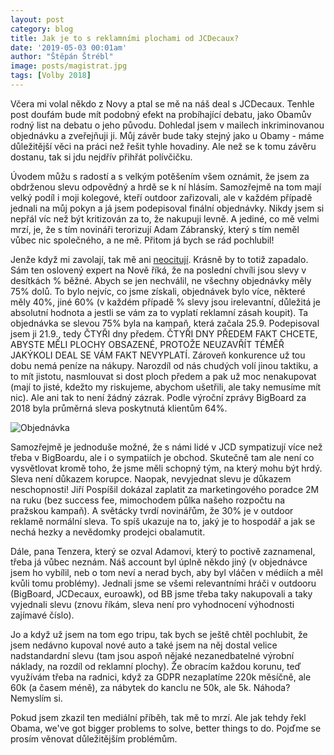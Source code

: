 ```yaml
---
layout: post
category: blog
title: Jak je to s reklamními plochami od JCDecaux?
date: '2019-05-03 00:01am'
author: "Štěpán Štrébl"
image: posts/magistrat.jpg
tags: [Volby 2018] 
---
```


Včera mi volal někdo z Novy a ptal se mě na náš deal s JCDecaux. Tenhle post doufám bude mít podobný efekt na probíhající debatu, jako Obamův rodný list na debatu o jeho původu. Dohledal jsem v mailech inkriminovanou objednávku a zveřejňuji ji. Můj závěr bude taky stejný jako u Obamy - máme důležitější věci na práci než řešit tyhle hovadiny. Ale než se k tomu závěru dostanu, tak si jdu nejdřív přihřát polívčičku.

Úvodem můžu s radostí a s velkým potěšením všem oznámit, že jsem za obdrženou slevu odpovědný a hrdě se k ní hlásím. Samozřejmě na tom mají velký podíl i moji kolegové, kteří outdoor zařizovali, ale v každém případě jednali na můj pokyn a já jsem podepisoval finální objednávky. Nikdy jsem si nepřál víc než být kritizován za to, že nakupuji levně. A jediné, co mě velmi mrzí, je, že s tím novináři terorizují Adam Zábranský, který s tím neměl vůbec nic společného, a ne mě. Přitom já bych se rád pochlubil!

Jenže když mi zavolají, tak mě ani [neocitují](https://tn.nova.cz/clanek/pirati-celi-podezreni-z-korupce-dostali-enormni-slevu-na-kampan.html). Krásně by to totiž zapadalo. Sám ten oslovený expert na Nově říká, že na poslední chvíli jsou slevy v desítkách % běžné. Abych se jen nechválil, ne všechny objednávky měly 75% dolů. To bylo nejvíc, co jsme získali, objednávek bylo více, některé měly 40%, jiné 60% (v každém případě % slevy jsou irelevantní, důležitá je absolutní hodnota a jestli se vám za to vyplatí reklamní zásah koupit). Ta objednávka se slevou 75% byla na kampaň, která začala 25.9. Podepisoval jsem ji 21.9., tedy ČTYŘI dny předem. ČTYŘI DNY PŘEDEM FAKT CHCETE, ABYSTE MĚLI PLOCHY OBSAZENÉ, PROTOŽE NEUZAVŘÍT TÉMĚŘ JAKÝKOLI DEAL SE VÁM FAKT NEVYPLATÍ. Zároveň konkurence už tou dobu nemá peníze na nákupy. Narozdíl od nás chudých volí jinou taktiku, a to mít jistotu, nasmlouvat si dost ploch předem a pak už moc nenakupovat (mají to jisté, kdežto my riskujeme, abychom ušetřili, ale taky nemusíme mít nic). Ale ani tak to není žádný zázrak. Podle výroční zprávy BigBoard za 2018 byla průměrná sleva poskytnutá klientům 64%.

![Objednávka](/assets/img/posts/objednavka.jpg "Objednávka")

Samozřejmě je jednoduše možné, že s námi lidé v JCD sympatizují více než třeba v BigBoardu, ale i o sympatiích je obchod. Skutečně tam ale není co vysvětlovat kromě toho, že jsme měli schopný tým, na který mohu být hrdý. Sleva není důkazem korupce. Naopak, nevyjednat slevu je důkazem neschopnosti! Jiří Pospíšil dokázal zaplatit za marketingového poradce 2M na ruku (bez success fee, mimochodem půlka našeho rozpočtu na pražskou kampaň). A světácky tvrdí novinářům, že 30% je v outdoor reklamě normální sleva. To spíš ukazuje na to, jaký je to hospodář a jak se nechá hezky a nevědomky prodejci obalamutit.

Dále, pana Tenzera, který se ozval Adamovi, který to poctivě zaznamenal, třeba já vůbec neznám. Náš account byl úplně někdo jiný (v objednávce jsem ho vybílil, neb o tom neví a nerad bych, aby byl vláčen v médiích a měl kvůli tomu problémy). Jednali jsme se všemi relevantními hráči v outdooru (BigBoard, JCDecaux, euroawk), od BB jsme třeba taky nakupovali a taky vyjednali slevu (znovu říkám, sleva není pro vyhodnocení výhodnosti zajímavé číslo).

Jo a když už jsem na tom ego tripu, tak bych se ještě chtěl pochlubit, že jsem nedávno kupoval nové auto a také jsem na něj dostal velice nadstandardní slevu (tam jsou aspoň nějaké nezanedbatelné výrobní náklady, na rozdíl od reklamní plochy). Že obracím každou korunu, teď využívám třeba na radnici, když za GDPR nezaplatíme 220k měsíčně, ale 60k (a časem méně), za nábytek do kanclu ne 50k, ale 5k. Náhoda? Nemyslím si.

Pokud jsem zkazil ten mediální příběh, tak mě to mrzí. Ale jak tehdy řekl Obama, we've got bigger problems to solve, better things to do. Pojďme se prosím věnovat důležitějším problémům.
